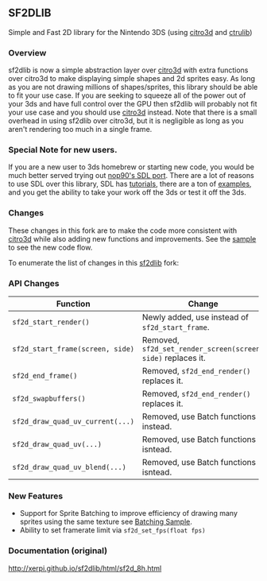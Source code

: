 ## SF2DLIB

Simple and Fast 2D library for the Nintendo 3DS (using [citro3d] and [ctrulib])

### Overview

sf2dlib is now a simple abstraction layer  over [citro3d] with extra functions over citro3d to make displaying simple shapes and 2d sprites easy. As long as you are not drawing millions of shapes/sprites, this library should be able to fit your use case.  If you are seeking to squeeze all of the power out of your 3ds and have full control over the GPU then sf2dlib will probably not fit your use case and you should use [citro3d] instead.  Note that there is a small overhead in using sf2dlib over citro3d, but it is negligible as long as you aren't rendering too much in a single frame.

### Special Note for new users.
If you are a new user to 3ds homebrew or starting new code, you would be much better served trying out [nop90's SDL port](https://github.com/nop90/SDL-3DS).  There are a lot of reasons to use SDL over this library, SDL has [tutorials], there are a ton of [examples], and you get the ability to take your work off the 3ds or test it off the 3ds.

### Changes

These changes in this fork are to make the code more consistent with [citro3d] while also adding new functions and improvements. See the [sample] to see the new code flow.

To enumerate the list of changes in this [sf2dlib] fork:

### API Changes

| Function                         | Change                                                       |
|----------------------------------|--------------------------------------------------------------|
| `sf2d_start_render()`            | Newly added, use instead of `sf2d_start_frame`.              |
| `sf2d_start_frame(screen, side)` | Removed, `sf2d_set_render_screen(screen, side)` replaces it. |
| `sf2d_end_frame()`               | Removed, `sf2d_end_render()` replaces it.                    |
| `sf2d_swapbuffers()`             | Removed, `sf2d_end_render()` replaces it.                    |
| `sf2d_draw_quad_uv_current(...)` | Removed, use Batch functions instead.                        |
| `sf2d_draw_quad_uv(...)`         | Removed, use Batch functions isntead.                        |
| `sf2d_draw_quad_uv_blend(...)`   | Removed, use Batch functions isntead.                        |

### New Features

* Support for Sprite Batching to improve efficiency of drawing many sprites using the same texture see [Batching Sample].
* Ability to set framerate limit via `sf2d_set_fps(float fps)`

### Documentation (original)

http://xerpi.github.io/sf2dlib/html/sf2d_8h.html

[//]: # (These are reference links used in the body of this note and get stripped out when the markdown processor does its job. There is no need to format nicely because it shouldn't be seen. Thanks SO - http://stackoverflow.com/questions/4823468/store-comments-in-markdown-syntax)

[citro3d]: <https://github.com/fincs/citro3d>
[ctrulib]: <https://github.com/smealum/ctrulib>
[sample]: <https://github.com/TricksterGuy/sf2dlib/blob/master/sample/source/main.c>
[Batching Sample]: <https://github.com/TricksterGuy/sf2dlib/tree/master/samples/batching>
[sf2dlib]: <https://github.com/xerpi/sf2dlib>
[tutorials]: <https://www.google.com/search?q=SDL+tutorials&oq=SDL+tutorials&aqs=chrome..69i57j0l5.8503j0j7&sourceid=chrome&ie=UTF-8>
[examples]: <https://libregamewiki.org/SDL_games>
